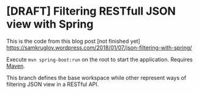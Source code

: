 # [DRAFT] Filtering RESTfull JSON view with Spring
This is the code from this blog post [not finished yet] https://samkruglov.wordpress.com/2018/01/07/json-filtering-with-spring/

Execute `mvn spring-boot:run` on the root to start the application. Requires [Maven](https://maven.apache.org/).

This branch defines the base workspace while other represent ways of filtering JSON view in a RESTful API.
